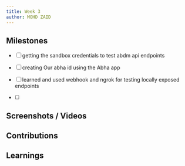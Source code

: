 ```yaml
---
title: Week 3
author: MOHD ZAID 
---
```


## Milestones
- [ ] getting the sandbox credentials to test abdm api endpoints
- [ ] creating Our abha id using the Abha app
- [ ] learned and used webhook and ngrok for testing locally exposed endpoints

- [ ] 

## Screenshots / Videos 

## Contributions

## Learnings